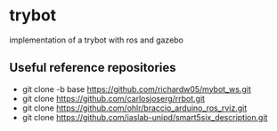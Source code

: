 # trybot
implementation of a trybot with ros and gazebo

## Useful reference repositories
- git clone -b base https://github.com/richardw05/mybot_ws.git
- git clone https://github.com/carlosjoserg/rrbot.git
- git clone https://github.com/ohlr/braccio_arduino_ros_rviz.git
- git clone https://github.com/iaslab-unipd/smart5six_description.git





